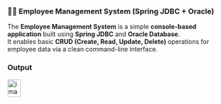 <h3>👩‍💼 Employee Management System (Spring JDBC + Oracle)</h3>

The **Employee Management System** is a simple **console-based application** built using **Spring JDBC** and **Oracle Database**.  
It enables basic **CRUD (Create, Read, Update, Delete)** operations for employee data via a clean command-line interface.
<h3>Output</h3>

<img width="30" height="40" alt="image" src="https://github.com/user-attachments/assets/3c11052b-4e3d-4350-a54c-a201b9d7258d" />
